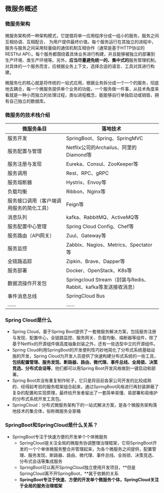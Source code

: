 ## 微服务概述

### 微服务架构

微服务架构师一种架构模式，它提倡将单一应用程序分成一组小的服务，服务之间互相协调、互相配合， 为用户提供最终价值。每个服务运行在其独立的进程中，服务与服务之间采用轻量级的通信机制互相协作（通常是基于HTTP协议的RESTful API）。每个服务都围绕着具体业务进行构建，并且能够被独立的部署到生产环境、类生产环境等。另外，**应当尽量避免统一的、集中式的**服务管理机制，对具体的一个服务而言，应根据业务上下文，选择合适的语言、工具对其进行构建。

微服务化的核心就是将传统的一站式应用，根据业务拆分成一个一个的服务，彻底地去耦合，每一个微服务提供单个业务的功能，一个服务做一件事，从技术角度来看就是一种小而独立的处理过程，类似进程概念，能能够自行单独启动或销毁，拥有自己独立的数据库。

### 微服务的技术栈介绍

| 微服务条目                               | 落地技术                                                     |
| ---------------------------------------- | ------------------------------------------------------------ |
| 服务开发                                 | SpringBoot、Spring、SpringMVC                                |
| 服务配置与管理                           | Netflix公司的Archailus、阿里的Diamond等                      |
| 服务注册与发现                           | Eureka、Consul、ZooKeeper等                                  |
| 服务调用                                 | Rest、RPC、gRPC                                              |
| 服务熔断器                               | Hystrix、Envoy等                                             |
| 负载均衡                                 | Ribbon、Nginx等                                              |
| 服务接口调用（客户端调用服务的简化工具） | Feign等                                                      |
| 消息队列                                 | kafka、RabbitMQ、ActiveMQ等                                  |
| 服务配置中心管理                         | Spring Cloud Config、Chef等                                  |
| 服务路由（API网关）                      | Zuul、Gateway等                                              |
| 服务监控                                 | Zabbix、Nagios、Metrics、Spectator等                         |
| 全链路追踪                               | Zipkin、Brave、Dapper等                                      |
| 服务部署                                 | Docker、OpenStack、K8s等                                     |
| 数据流操作开发包                         | Springcloud Stream（封装与Redis、Rabbit、kafka等发送接收消息） |
| 事件消息总线                             | SpringCloud Bus                                              |
| ……                                       | ……                                                           |

### Spring Cloud是什么

- Spring Cloud，基于Spring Boot提供了一套微服务解决方案，包括服务注册与发现、配置中心，全链路监控、服务网关、负载均衡、熔断器等组件，除了基于Netflix的开源组件做高度抽象封装之外，还有一些选型中立的开源组件。
- Spring Cloud利用SpringBoot的开发便利性巧妙地简化了分布式系统基础设施的开发，Spring Cloud为开发人员提供了快速构建分布式系统的一些工具，**包括配置管理、服务发现、断路器、路由、微代理、事件总线、全局锁、决策竞选、分布式会话等**，他们都可以用Spring Boot开发风格做到一键启动和部署。
- Spring Boot并没有重复制作轮子，它只是将目前各家公司开发的比较成熟的、经得起考验的服务框架组合起来，通过SpringBoot风格进行再封装屏蔽了复杂的配置和实现原理，最终给开发者留出了一套简单易懂、易部署和易维护的分布式系统开发工具包。
- SpringCloud：分布式微服务架构下的一站式解决方案，是各个微服务架构落地技术的集合体，俗称微服务全家桶

### SpringBoot和SpringCloud是什么关系？

- SpringBoot专注于快速方便的开发单个个体微服务
  - SpringCloud是关注全局的微服务协调整理治理框架，它将SpringBoot开发的一个个单体微服务整合并管理起来，为各个微服务之间提供，配置管理、服务发现、断路器、路由、微代理、事件总线、全局锁、决策竞选、分布式会话等集成服务
  - SpringBoot可以离开SpringCloud独立使用开发项目，**但是SpringCloud离不开SpringBoot，**属于依赖的关系
  - **SpringBoot专注于快速、方便的开发单个微服务个体，SpringCloud关注于全局的服务治理框架**
